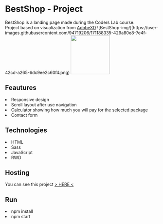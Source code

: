 <h1>BestShop - Project</h1>
BestShop is a landing page made during the Coders Lab course.<br/>
Project based on visualization from <a href="https://xd.adobe.com/view/31804ad0-5f57-46e0-6edf-a5f54c37078a-47b1/grid/">AdobeXD</a>
![BestShop-img!](https://user-images.githubusercontent.com/94719206/171188335-429a80e8-7e4f-42cd-a265-6dc9ee2c60f4.png)
<img src="https://user-images.githubusercontent.com/94719206/171188335-429a80e8-7e4f-42cd-a265-6dc9ee2c60f4.png" width="128"/>

<h2>Feautures</h2>

<li>Responsive design</li>
<li>Scroll layout after use navigation</li>
<li>Calculator showing how much you will pay for the selected package</li>
<li>Contact form</li>

<h2>Technologies</h2>
<li>HTML</li>
<li>Sass</li>
<li>JavaScript</li>
<li>RWD</li>

<h2>Hosting</h2>
You can see this project <a href="https://bestshop-project-mateuszchmiest.netlify.app/">> HERE <</a>

<h2>Run</h2>
<li>npm install</li>
<li>npm start</li>
